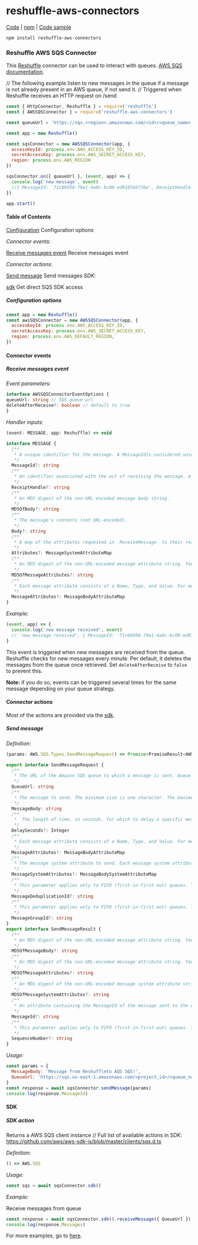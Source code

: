 # reshuffle-aws-connectors

[Code](https://github.com/reshufflehq/reshuffle-aws-connectors) |
[npm](https://www.npmjs.com/package/reshuffle-aws-connectors) |
[Code sample](https://github.com/reshufflehq/reshuffle-aws-connectors/examples)

`npm install reshuffle-aws-connectors`

### Reshuffle AWS SQS Connector

This [Reshuffle](https://dev.reshuffle.com) connector can be used to interact with queues.
[AWS SQS documentation](https://docs.aws.amazon.com/sqs/index.html).

// The following example listen to new messages in the queue if a message is not already present in an AWS queue, if not send it.
// Triggered when Reshuffle receives an HTTP request on /send
```js
const { HttpConnector, Reshuffle } = require('reshuffle')
const { AWSSQSConnector } = require('reshuffle-aws-connectors')

const queueUrl = 'https://sqs.<region>.amazonaws.com/<id>/<queue_name>'

const app = new Reshuffle()

const sqsConnector = new AWSSQSConnector(app, {
  accessKeyId: process.env.AWS_ACCESS_KEY_ID,
  secretAccessKey: process.env.AWS_SECRET_ACCESS_KEY,
  region: process.env.AWS_REGION
})

sqsConnector.on({ queueUrl }, (event, app) => {
  console.log('new message', event)
  //{ MessageId: '71c06956-76e1-4a8c-bc00-ed910566f36e', ReceiptHandle: 'AQEBTL1CTtn1clJ0XMSmRtpz7...', MD5OfBody: '9a72c70562843b823c2c9cad30665fe4', Body: 'Message from Reshuffle to queue' }
})

app.start()
```

#### Table of Contents

[Configuration](#configuration) Configuration options

_Connector events_:

[Receive messages event](#receiveMessagesEvent) Receive messages event

_Connector actions_:

[Send message](#sendMessage) Send messages
_SDK_:

[sdk](#sdk) Get direct SQS SDK access

##### <a name="configuration"></a>Configuration options

```js
const app = new Reshuffle()
const awsSQSConnector = new AWSSQSConnector(app, {
  accessKeyId: process.env.AWS_ACCESS_KEY_ID,
  secretAccessKey: process.env.AWS_SECRET_ACCESS_KEY,
  region: process.env.AWS_DEFAULT_REGION,
})
```

#### Connector events

##### <a name="receiveMessagesEvent"></a>Receive messages event
_Event parameters:_

```typescript
interface AWSSQSConnectorEventOptions {
queueUrl: string // SQS queue url
deleteAfterReceive?: boolean // default to true
}
```

_Handler inputs:_

```typescript
(event: MESSAGE, app: Reshuffle) => void

interface MESSAGE {
  /**
   * A unique identifier for the message. A MessageIdis considered unique across all AWS accounts for an extended period of time.
   */
  MessageId?: string
  /**
   * An identifier associated with the act of receiving the message. A new receipt handle is returned every time you receive a message. When deleting a message, you provide the last received receipt handle to delete the message.
   */
  ReceiptHandle?: string
  /**
   * An MD5 digest of the non-URL-encoded message body string.
   */
  MD5OfBody?: string
  /**
   * The message's contents (not URL-encoded).
   */
  Body?: string
  /**
   * A map of the attributes requested in  ReceiveMessage  to their respective values. Supported attributes:    ApproximateReceiveCount     ApproximateFirstReceiveTimestamp     MessageDeduplicationId     MessageGroupId     SenderId     SentTimestamp     SequenceNumber     ApproximateFirstReceiveTimestamp and SentTimestamp are each returned as an integer representing the epoch time in milliseconds.
   */
  Attributes?: MessageSystemAttributeMap
  /**
   * An MD5 digest of the non-URL-encoded message attribute string. You can use this attribute to verify that Amazon SQS received the message correctly. Amazon SQS URL-decodes the message before creating the MD5 digest. For information about MD5, see RFC1321.
   */
  MD5OfMessageAttributes?: string
  /**
   * Each message attribute consists of a Name, Type, and Value. For more information, see Amazon SQS Message Attributes in the Amazon Simple Queue Service Developer Guide.
   */
  MessageAttributes?: MessageBodyAttributeMap
}
```

_Example:_

```js
(event, app) => { 
  console.log('new message received', event)
  // 'new message received', { MessageId: '71c06956-76e1-4a8c-bc00-ed910566f36e', ReceiptHandle: 'AQEBTL1CTtn1clJ0XMSmRtpz7...', MD5OfBody: '9a72c70562843b823c2c9cad30665fe4', Body: 'Message from Reshuffle to queue' }
}
```

This event is triggered when new messages are received from the queue.
Reshuffle checks for new messages every minute.
Per default, it deletes the messages from the queue once retrieved. 
Set `deleteAfterReceive` to `false` to prevent this.

__Note:__ if you do so, events can be triggered several times for the same message depending on your queue strategy.

#### Connector actions

Most of the actions are provided via the [sdk](#sdk).

##### <a name="sendMessage"></a>Send message

_Definition:_

```ts
(params: AWS.SQS.Types.SendMessageRequest) => Promise<PromiseResult<AWS.SQS.SendMessageResponse, AWS.AWSError>>

export interface SendMessageRequest {
  /**
   * The URL of the Amazon SQS queue to which a message is sent. Queue URLs and names are case-sensitive.
   */
  QueueUrl: string
  /**
   * The message to send. The minimum size is one character. The maximum size is 256 KB.  A message can include only XML, JSON, and unformatted text. The following Unicode characters are allowed:  #x9 | #xA | #xD | #x20 to #xD7FF | #xE000 to #xFFFD | #x10000 to #x10FFFF  Any characters not included in this list will be rejected. For more information, see the W3C specification for characters.
   */
  MessageBody: string
  /**
   *  The length of time, in seconds, for which to delay a specific message. Valid values: 0 to 900. Maximum: 15 minutes. Messages with a positive DelaySeconds value become available for processing after the delay period is finished. If you don't specify a value, the default value for the queue applies.   When you set FifoQueue, you can't set DelaySeconds per message. You can set this parameter only on a queue level.
   */
  DelaySeconds?: Integer
  /**
   * Each message attribute consists of a Name, Type, and Value. For more information, see Amazon SQS Message Attributes in the Amazon Simple Queue Service Developer Guide.
   */
  MessageAttributes?: MessageBodyAttributeMap
  /**
   * The message system attribute to send. Each message system attribute consists of a Name, Type, and Value.    Currently, the only supported message system attribute is AWSTraceHeader. Its type must be String and its value must be a correctly formatted AWS X-Ray trace header string.   The size of a message system attribute doesn't count towards the total size of a message.
   */
  MessageSystemAttributes?: MessageBodySystemAttributeMap
  /**
   * This parameter applies only to FIFO (first-in-first-out) queues. The token used for deduplication of sent messages. If a message with a particular MessageDeduplicationId is sent successfully, any messages sent with the same MessageDeduplicationId are accepted successfully but aren't delivered during the 5-minute deduplication interval. For more information, see  Exactly-Once Processing in the Amazon Simple Queue Service Developer Guide.   Every message must have a unique MessageDeduplicationId,   You may provide a MessageDeduplicationId explicitly.   If you aren't able to provide a MessageDeduplicationId and you enable ContentBasedDeduplication for your queue, Amazon SQS uses a SHA-256 hash to generate the MessageDeduplicationId using the body of the message (but not the attributes of the message).    If you don't provide a MessageDeduplicationId and the queue doesn't have ContentBasedDeduplication set, the action fails with an error.   If the queue has ContentBasedDeduplication set, your MessageDeduplicationId overrides the generated one.     When ContentBasedDeduplication is in effect, messages with identical content sent within the deduplication interval are treated as duplicates and only one copy of the message is delivered.   If you send one message with ContentBasedDeduplication enabled and then another message with a MessageDeduplicationId that is the same as the one generated for the first MessageDeduplicationId, the two messages are treated as duplicates and only one copy of the message is delivered.     The MessageDeduplicationId is available to the consumer of the message (this can be useful for troubleshooting delivery issues). If a message is sent successfully but the acknowledgement is lost and the message is resent with the same MessageDeduplicationId after the deduplication interval, Amazon SQS can't detect duplicate messages. Amazon SQS continues to keep track of the message deduplication ID even after the message is received and deleted.  The maximum length of MessageDeduplicationId is 128 characters. MessageDeduplicationId can contain alphanumeric characters (a-z, A-Z, 0-9) and punctuation (!"#$%&amp;'()*+,-./:;&lt;=&gt;?@[\]^_`{|}~). For best practices of using MessageDeduplicationId, see Using the MessageDeduplicationId Property in the Amazon Simple Queue Service Developer Guide.
   */
  MessageDeduplicationId?: string
  /**
   * This parameter applies only to FIFO (first-in-first-out) queues. The tag that specifies that a message belongs to a specific message group. Messages that belong to the same message group are processed in a FIFO manner (however, messages in different message groups might be processed out of order). To interleave multiple ordered streams within a single queue, use MessageGroupId values (for example, session data for multiple users). In this scenario, multiple consumers can process the queue, but the session data of each user is processed in a FIFO fashion.   You must associate a non-empty MessageGroupId with a message. If you don't provide a MessageGroupId, the action fails.    ReceiveMessage might return messages with multiple MessageGroupId values. For each MessageGroupId, the messages are sorted by time sent. The caller can't specify a MessageGroupId.   The length of MessageGroupId is 128 characters. Valid values: alphanumeric characters and punctuation (!"#$%&amp;'()*+,-./:;&lt;=&gt;?@[\]^_`{|}~). For best practices of using MessageGroupId, see Using the MessageGroupId Property in the Amazon Simple Queue Service Developer Guide.   MessageGroupId is required for FIFO queues. You can't use it for Standard queues.
   */
  MessageGroupId?: string
}
export interface SendMessageResult {
  /**
   * An MD5 digest of the non-URL-encoded message attribute string. You can use this attribute to verify that Amazon SQS received the message correctly. Amazon SQS URL-decodes the message before creating the MD5 digest. For information about MD5, see RFC1321.
   */
  MD5OfMessageBody?: string
  /**
   * An MD5 digest of the non-URL-encoded message attribute string. You can use this attribute to verify that Amazon SQS received the message correctly. Amazon SQS URL-decodes the message before creating the MD5 digest. For information about MD5, see RFC1321.
   */
  MD5OfMessageAttributes?: string
  /**
   * An MD5 digest of the non-URL-encoded message system attribute string. You can use this attribute to verify that Amazon SQS received the message correctly. Amazon SQS URL-decodes the message before creating the MD5 digest.
   */
  MD5OfMessageSystemAttributes?: string
  /**
   * An attribute containing the MessageId of the message sent to the queue. For more information, see Queue and Message Identifiers in the Amazon Simple Queue Service Developer Guide.
   */
  MessageId?: string
  /**
   * This parameter applies only to FIFO (first-in-first-out) queues. The large, non-consecutive number that Amazon SQS assigns to each message. The length of SequenceNumber is 128 bits. SequenceNumber continues to increase for a particular MessageGroupId.
   */
  SequenceNumber?: string
}
```

_Usage:_

```js
const params = {
  MessageBody: 'Message from Reshuffleto AQS SQS!',
  QueueUrl: 'https://sqs.us-east-1.amazonaws.com/<project_id>/<queue_name>',
}
const response = await sqsConnector.sendMessage(params)
console.log(response.MessageId)
```

#### SDK

##### <a name="sdk"></a>SDK action

Returns a AWS SQS client instance
// Full list of available actions in SDK: https://github.com/aws/aws-sdk-js/blob/master/clients/sqs.d.ts

_Definition:_

```ts
() => AWS.SQS
```

_Usage:_

```js
const sqs = await sqsConnector.sdk()
```

_Example:_

Receive messages from queue
```js
const response = await sqsConnector.sdk().receiveMessage({ QueueUrl }).promise()
console.log(response.Messages)
```

For more examples, go to [here](https://github.com/reshufflehq/reshuffle/tree/master/examples/aws/sqs-messages.js).